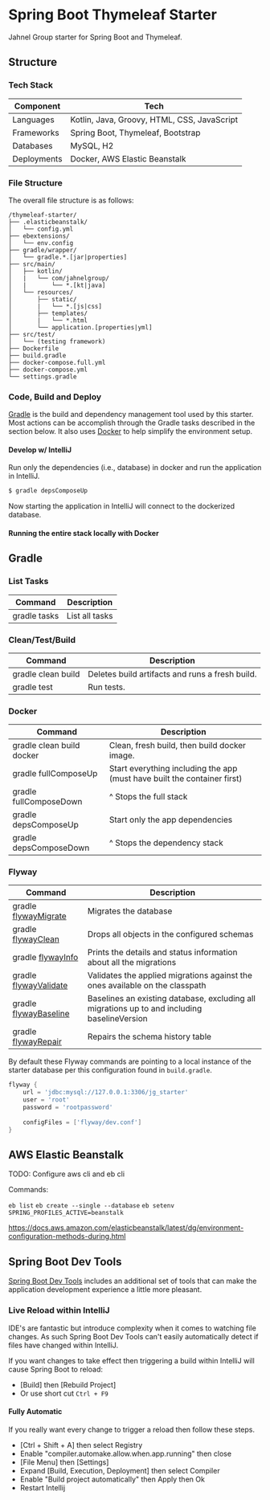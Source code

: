 # Spring Boot Thymeleaf Starter

Jahnel Group starter for Spring Boot and Thymeleaf.  

## Structure 

### Tech Stack

| Component | Tech |
| --- | --- |
| Languages | Kotlin, Java, Groovy, HTML, CSS, JavaScript |
| Frameworks | Spring Boot, Thymeleaf, Bootstrap |
| Databases | MySQL, H2 |
| Deployments | Docker, AWS Elastic Beanstalk |

### File Structure 

The overall file structure is as follows:

```text
/thymeleaf-starter/
├── .elasticbeanstalk/
│   └── config.yml
├── ebextensions/
│   └── env.config
├── gradle/wrapper/
│   └── gradle.*.[jar|properties]
├── src/main/
│   ├── kotlin/
│   |   └── com/jahnelgroup/
│   |       └── *.[kt|java]
│   └── resources/
│       ├── static/
│       |   └── *.[js|css]
│       ├── templates/
│       |   └── *.html
│       └── application.[properties|yml]
├── src/test/
│   └── (testing framework)
├── Dockerfile
├── build.gradle
├── docker-compose.full.yml
├── docker-compose.yml
└── settings.gradle
```

### Code, Build and Deploy

[Gradle](https://gradle.org/) is the build and dependency management tool used by this starter. Most actions can be accomplish through the Gradle tasks described in the section below. It also uses [Docker](https://www.docker.com/) to help simplify the environment setup. 

#### Develop w/ IntelliJ

Run only the dependencies (i.e., database) in docker and run the application in IntelliJ.

```bash
$ gradle depsComposeUp
```

Now starting the application in IntelliJ will connect to the dockerized database.

#### Running the entire stack locally with Docker




## Gradle 

### List Tasks

| Command | Description |
| --- | --- |
| gradle tasks | List all tasks |

### Clean/Test/Build

| Command | Description |
| --- | --- |
| gradle clean build | Deletes build artifacts and runs a fresh build. |
| gradle test  | Run tests. |

### Docker

| Command | Description |
| --- | --- |
| gradle clean build docker | Clean, fresh build, then build docker image. |
| gradle fullComposeUp | Start everything including the app (must have built the container first) |
| gradle fullComposeDown | ^ Stops the full stack |
| gradle depsComposeUp | Start only the app dependencies |
| gradle depsComposeDown | ^ Stops the dependency stack |

### Flyway

| Command | Description |
| --- | --- |
| gradle [flywayMigrate](https://flywaydb.org/documentation/gradle/migrate) | Migrates the database |
| gradle [flywayClean](https://flywaydb.org/documentation/gradle/clean) | Drops all objects in the configured schemas |
| gradle [flywayInfo](https://flywaydb.org/documentation/gradle/info) | Prints the details and status information about all the migrations |
| gradle [flywayValidate](https://flywaydb.org/documentation/gradle/validate) | Validates the applied migrations against the ones available on the classpath |
| gradle [flywayBaseline](https://flywaydb.org/documentation/gradle/baseline) | Baselines an existing database, excluding all migrations up to and including baselineVersion |
| gradle [flywayRepair](https://flywaydb.org/documentation/gradle/repair) | Repairs the schema history table |

By default these Flyway commands are pointing to a local instance of the starter database per this configuration found in `build.gradle`.

```groovy
flyway {
    url = 'jdbc:mysql://127.0.0.1:3306/jg_starter'
    user = 'root'
	password = 'rootpassword'
	
	configFiles = ['flyway/dev.conf']
}
```

## AWS Elastic Beanstalk

TODO: Configure aws cli and eb cli

Commands:

`eb list`
`eb create --single --database`
`eb setenv SPRING_PROFILES_ACTIVE=beanstalk`

https://docs.aws.amazon.com/elasticbeanstalk/latest/dg/environment-configuration-methods-during.html

## Spring Boot Dev Tools

[Spring Boot Dev Tools](https://docs.spring.io/spring-boot/docs/current/reference/html/using-boot-devtools.html) includes an additional set of tools that can make the application development experience a little more pleasant.

### Live Reload within IntelliJ

IDE's are fantastic but introduce complexity when it comes to watching file changes. As such Spring Boot Dev Tools can't easily automatically detect if files have changed within IntelliJ. 

If you want changes to take effect then triggering a build within IntelliJ will cause Spring Boot to reload:

* \[Build\] then \[Rebuild Project]
* Or use short cut `Ctrl + F9`  

#### Fully Automatic

If you really want every change to trigger a reload then follow these steps. 

* \[Ctrl + Shift + A] then select Registry
* Enable "compiler.automake.allow.when.app.running" then close
* \[File Menu] then \[Settings]
* Expand \[Build, Execution, Deployment] then select Compiler
* Enable "Build project automatically" then Apply then Ok
* Restart Intellij

